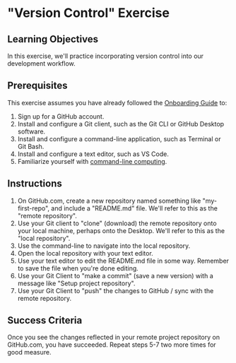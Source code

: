 # "Version Control" Exercise

## Learning Objectives

In this exercise, we'll practice incorporating version control into our development workflow.

## Prerequisites

This exercise assumes you have already followed the [Onboarding Guide](/units/unit-0.md) to:
  1. Sign up for a GitHub account.
  2. Install and configure a Git client, such as the Git CLI or GitHub Desktop software.
  3. Install and configure a command-line application, such as Terminal or Git Bash.
  4. Install and configure a text editor, such as VS Code.
  5. Familiarize yourself with [command-line computing](/exercises/command-line-computing/README.md).

## Instructions

  1. On GitHub.com, create a new repository named something like "my-first-repo", and include a "README.md" file. We'll refer to this as the "remote repository".
  2. Use your Git client to "clone" (download) the remote repository onto your local machine, perhaps onto the Desktop. We'll refer to this as the "local repository".
  3. Use the command-line to navigate into the local repository.
  4. Open the local repository with your text editor.
  5. Use your text editor to edit the README.md file in some way. Remember to save the file when you're done editing.
  6. Use your Git Client to "make a commit" (save a new version) with a message like "Setup project repository".
  7. Use your Git Client to "push" the changes to GitHub / sync with the remote repository.

## Success Criteria

Once you see the changes reflected in your remote project repository on GitHub.com, you have succeeded. Repeat steps 5-7 two more times for good measure.

